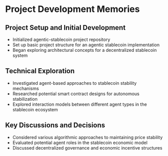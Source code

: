 # Project Development Memories

## Project Setup and Initial Development
- Initialized agentic-stablecoin project repository
- Set up basic project structure for an agentic stablecoin implementation
- Began exploring architectural concepts for a decentralized stablecoin system

## Technical Exploration
- Investigated agent-based approaches to stablecoin stability mechanisms
- Researched potential smart contract designs for autonomous stabilization
- Explored interaction models between different agent types in the stablecoin ecosystem

## Key Discussions and Decisions
- Considered various algorithmic approaches to maintaining price stability
- Evaluated potential agent roles in the stablecoin economic model
- Discussed decentralized governance and economic incentive structures